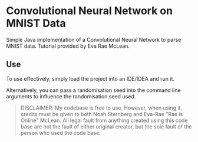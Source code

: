 # Convolutional Neural Network on MNIST Data

Simple Java implementation of a Convolutional Neural Network to parse MNIST data. 
Tutorial provided by Eva Rae McLean.

## Use
To use effectively, simply load the project into an IDE/IDEA and run it. 

Alternatively, you can pass a randomisation seed into the command line arguments to influence the randomisation seed used.

> DISCLAIMER: My codebase is free to use. 
> However, when using it, credits must be given to both Noah Sternberg and Eva-Rae "Rae is Online" McLean. 
> All legal fault from anything created using this code base are not the fault of either original creator, but the sole fault of the person who used the code base.